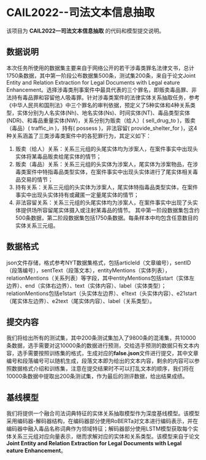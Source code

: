 # CAIL2022--司法文本信息抽取

该项目为 **CAIL2022—司法文本信息抽取** 的代码和模型提交说明。

## 数据说明

本次任务所使用的数据集主要来自于网络公开的若干涉毒类罪名法律文书，总计1750条数据，其中第一阶段公布数据集500条，测试集200条，来自于论文Joint Entity and Relation Extraction for Legal Documents with Legal eature Enhancement。选择涉毒类刑事案件中最具代表的三个罪名，即贩卖毒品罪、非法持有毒品罪和容留他人吸毒罪。针对涉毒类案件的法律实体关系抽取任务，参考《中华人民共和国刑法》中三个罪名的审判依据，预定义了5种实体和4种关系类型，实体分别为人名实体(Nh)、地名实体(Ns)、时间实体(NT)、毒品类型实体(NDR)、和毒品重量实体(NW)，关系分别为贩卖（给人）( sell_drug_to )，贩卖（毒品）( traffic_in )，持有( possess )，非法容留( provide_shelter_for )，这4种关系涵盖了三类涉毒类案件中的各犯罪行为，其定义如下：
1)	贩卖（给人）关系：关系三元组的头尾实体均为涉案人，在案件事实中出现头实体将某毒品贩卖给尾实体的情节；
2)	贩卖（毒品）关系：关系三元组的头实体为涉案人，尾实体为涉案物品，在涉毒类案件中特指毒品类型实体，在案件事实中出现头实体进行了尾实体相关毒品交易的情节；
3)	持有关系：关系三元组的头实体为涉案人，尾实体特指毒品类型实体，在案件事实中出现头实体持有或藏匿一定量尾实体的情节；
4)	非法容留关系：关系三元组的头尾实体均为涉案人，在案件事实中出现了头实体提供场所容留尾实体摄入或注射某毒品的情节。
其中第一阶段数据集包含约500条数据，第二阶段数据集包括1750条数据。每条样本中均包含任意数目的实体关系三元组。

## 数据格式

json文件存储，格式参考NYT数据集格式，包括articleId（文章编号），sentID（段落编号），sentText（段落文本），entityMentions（实体列表），relationMentions（关系列表）等字段，其中entityMentions包括start（实体左边界）、end（实体右边界）、text（实体内容）、label（实体类型）；relationMentions包括e1start（头实体左边界）、e1text（头实体内容）、e21start（尾实体左边界）、e2text（尾实体内容）、label（关系类型）。

## 提交内容

我们将给出所有的测试集，其中200条测试集加入了9800条的混淆集，共10000条数据，选手需要对这10000条的数据进行预测，交给选手预测的数据只有文本内容，选手需要按照训练集的格式，生成对应的**false.json**文件进行提交，其中文章编号和段落编号可以随机生成，段落文本即为给出的文本内容，剩余的内容可以参照数据格式介绍和训练集，注意在提交结果时不可以打乱文本的顺序，我们将在10000条数据中提取出200条测试集，作为最后的测评数据，给出结果成绩。

## 基线模型

我们将提供一个融合司法词典特征的实体关系抽取模型作为深度基线模型。该模型采用编码器-解码器结构，在编码器部分使用RoBERTa对文本进行编码表示，并在编码器中融入毒品名称词典作为领域特征；解码器部分使用LSTM模型获取每个实体关系三元组对应向量表示，继而求解对应的实体和关系类型。该模型来自于论文**Joint Entity and Relation Extraction for Legal Documents with Legal eature Enhancement**。
